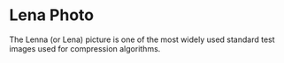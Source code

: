 # Lena Photo

The Lenna (or Lena) picture is one of the most widely used standard test images used for compression algorithms.
